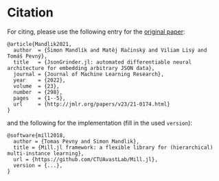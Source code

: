 # Citation

For citing, please use the following entry for the [original paper](https://jmlr.org/papers/v23/21-0174.html):
```
@article{Mandlik2021,
  author  = {Šimon Mandlík and Matěj Račinský and Viliam Lisý and Tomáš Pevný},
  title   = {JsonGrinder.jl: automated differentiable neural architecture for embedding arbitrary JSON data},
  journal = {Journal of Machine Learning Research},
  year    = {2022},
  volume  = {23},
  number  = {298},
  pages   = {1--5},
  url     = {http://jmlr.org/papers/v23/21-0174.html}
}
```

and the following for the implementation (fill in the used `version`):
```
@software{mill2018,
  author = {Tomas Pevny and Simon Mandlik},
  title = {Mill.jl framework: a flexible library for (hierarchical) multi-instance learning},
  url = {https://github.com/CTUAvastLab/Mill.jl},
  version = {...},
}
```

